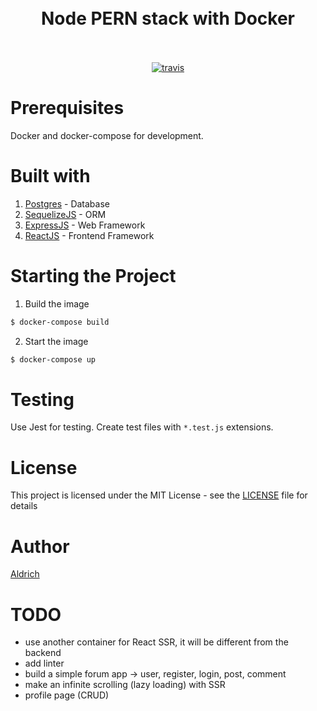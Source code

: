 <h1 align="center">
  <br>
  Node PERN stack with Docker
  <br>
  <br>
</h1>

<p align="center">
  <a href="https://travis-ci.org/aldrichvalentino/node-postgres"><img src="https://api.travis-ci.org/aldrichvalentino/node-postgres.svg?branch=master" alt="travis"></a>
</p>

# Prerequisites
Docker and docker-compose for development.

# Built with
1. [Postgres](https://www.postgresql.org/) - Database
2. [SequelizeJS](http://docs.sequelizejs.com/) - ORM
3. [ExpressJS](https://expressjs.com/) - Web Framework
4. [ReactJS](https://reactjs.org/) - Frontend Framework

# Starting the Project
1. Build the image
``` sh
$ docker-compose build
```
2. Start the image
``` sh
$ docker-compose up
```

# Testing
Use Jest for testing. Create test files with `*.test.js` extensions.

# License
This project is licensed under the MIT License - see the [LICENSE](LICENSE) file for details

# Author
[Aldrich](https://github.com/aldrichvalentino)

# TODO
- use another container for React SSR, it will be different from the backend
- add linter
- build a simple forum app -> user, register, login, post, comment
- make an infinite scrolling (lazy loading) with SSR
- profile page (CRUD)

